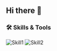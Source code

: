 ## Hi there 👋

<!--
**Ron-Ancheta/Ron-Ancheta** is a ✨ _special_ ✨ repository because its `README.md` (this file) appears on your GitHub profile.

Here are some ideas to get you started:

- 🔭 I’m currently working on ...
- 🌱 I’m currently learning ...
- 👯 I’m looking to collaborate on ...
- 🤔 I’m looking for help with ...
- 💬 Ask me about ...
- 📫 How to reach me: ...
- 😄 Pronouns: ...
- ⚡ Fun fact: ...
-->

### 🛠️ Skills & Tools
![Skill1](https://img.shields.io/badge/Skill1-Description-color)
![Skill2](https://img.shields.io/badge/Skill2-Description-color)

